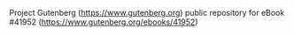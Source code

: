 Project Gutenberg (https://www.gutenberg.org) public repository for eBook #41952 (https://www.gutenberg.org/ebooks/41952)
